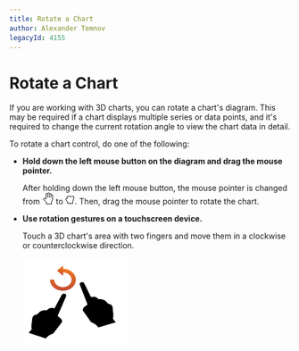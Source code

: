 ```yaml
---
title: Rotate a Chart
author: Alexander Temnov
legacyId: 4155
---
```

# Rotate a Chart
If you are working with 3D charts, you can rotate a chart's diagram. This may be required if a chart displays multiple series or data points, and it's required to change the current rotation angle to view the chart data in detail.

To rotate a chart control, do one of the following:
* **Hold down the left mouse button on the diagram and drag the mouse pointer.**
	
	After holding down the left mouse button, the mouse pointer  is changed from ![ZoomingChart5](../../images/img7227.gif) to ![ZoomingChart6](../../images/img7228.jpeg). Then, drag the mouse pointer to rotate the chart.
* **Use rotation gestures  on a touchscreen device.**
	
	Touch a 3D chart's area with two fingers and move them in a clockwise or  counterclockwise direction.
	
	![Gesture_Rotate](../../images/img18692.png)